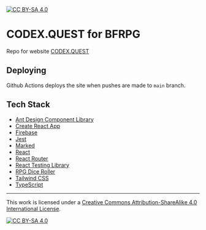 [![CC BY-SA 4.0][cc-by-sa-shield]][cc-by-sa]

[cc-by-sa]: http://creativecommons.org/licenses/by-sa/4.0/
[cc-by-sa-image]: https://licensebuttons.net/l/by-sa/4.0/88x31.png
[cc-by-sa-shield]: https://img.shields.io/badge/License-CC%20BY--SA%204.0-lightgrey.svg
# CODEX.QUEST for BFRPG

Repo for website [CODEX.QUEST](https://codex.quest)

## Deploying
Github Actions deploys the site when pushes are made to `main` branch.

## Tech Stack
* [Ant Design Component Library](https://ant.design/components/overview)
* [Create React App](https://create-react-app.dev/)
* [Firebase](https://console.firebase.google.com/)
* [Jest](https://jestjs.io/)
* [Marked](https://marked.js.org/)
* [React](https://react.dev/)
* [React Router](https://reactrouter.com/en/main)
* [React Testing Library](https://testing-library.com/docs/react-testing-library/intro)
* [RPG Dice Roller](https://dice-roller.github.io/documentation/)
* [Tailwind CSS](https://tailwindcss.com/)
* [TypeScript](https://www.typescriptlang.org/)


---

This work is licensed under a
[Creative Commons Attribution-ShareAlike 4.0 International License][cc-by-sa].

[![CC BY-SA 4.0][cc-by-sa-image]][cc-by-sa]
